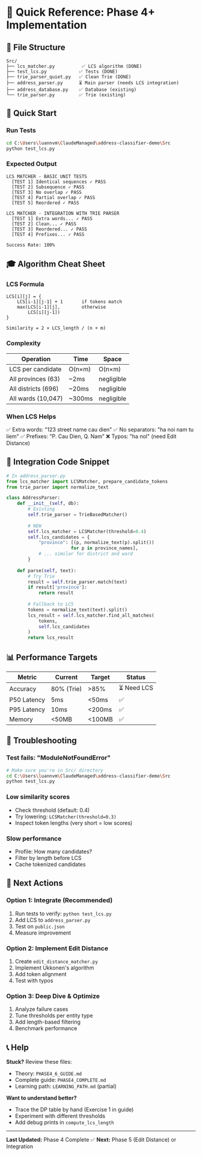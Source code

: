 # 🎯 Quick Reference: Phase 4+ Implementation

## 📁 File Structure

```
Src/
├── lcs_matcher.py          ✅ LCS algorithm (DONE)
├── test_lcs.py            ✅ Tests (DONE)
├── trie_parser_quiet.py   ✅ Clean Trie (DONE)
├── address_parser.py      ⏳ Main parser (needs LCS integration)
├── address_database.py    ✅ Database (existing)
└── trie_parser.py         ✅ Trie (existing)
```

## 🚀 Quick Start

### Run Tests
```bash
cd C:\Users\luannvm\ClaudeManaged\address-classifier-demo\Src
python test_lcs.py
```

### Expected Output
```
LCS MATCHER - BASIC UNIT TESTS
  [TEST 1] Identical sequences ✓ PASS
  [TEST 2] Subsequence ✓ PASS
  [TEST 3] No overlap ✓ PASS
  [TEST 4] Partial overlap ✓ PASS
  [TEST 5] Reordered ✓ PASS

LCS MATCHER - INTEGRATION WITH TRIE PARSER
  [TEST 1] Extra words... ✓ PASS
  [TEST 2] Clean... ✓ PASS
  [TEST 3] Reordered... ✓ PASS
  [TEST 4] Prefixes... ✓ PASS

Success Rate: 100%
```

## 🎓 Algorithm Cheat Sheet

### LCS Formula
```
LCS[i][j] = {
    LCS[i-1][j-1] + 1       if tokens match
    max(LCS[i-1][j],        otherwise
        LCS[i][j-1])
}

Similarity = 2 × LCS_length / (n + m)
```

### Complexity
| Operation | Time | Space |
|-----------|------|-------|
| LCS per candidate | O(n×m) | O(n×m) |
| All provinces (63) | ~2ms | negligible |
| All districts (696) | ~20ms | negligible |
| All wards (10,047) | ~300ms | negligible |

### When LCS Helps
✅ Extra words: "123 street name cau dien"
✅ No separators: "ha noi nam tu liem"
✅ Prefixes: "P. Cau Dien, Q. Nam"
❌ Typos: "ha nol" (need Edit Distance)

## 🔧 Integration Code Snippet

```python
# In address_parser.py
from lcs_matcher import LCSMatcher, prepare_candidate_tokens
from trie_parser import normalize_text

class AddressParser:
    def __init__(self, db):
        # Existing
        self.trie_parser = TrieBasedMatcher()
        
        # NEW
        self.lcs_matcher = LCSMatcher(threshold=0.4)
        self.lcs_candidates = {
            "province": [(p, normalize_text(p).split()) 
                        for p in province_names],
            # ... similar for district and ward
        }
    
    def parse(self, text):
        # Try Trie
        result = self.trie_parser.match(text)
        if result['province']:
            return result
        
        # Fallback to LCS
        tokens = normalize_text(text).split()
        lcs_result = self.lcs_matcher.find_all_matches(
            tokens, 
            self.lcs_candidates
        )
        return lcs_result
```

## 📊 Performance Targets

| Metric | Current | Target | Status |
|--------|---------|--------|--------|
| Accuracy | 80% (Trie) | >85% | ⏳ Need LCS |
| P50 Latency | 5ms | <50ms | ✅ |
| P95 Latency | 10ms | <200ms | ✅ |
| Memory | <50MB | <100MB | ✅ |

## 🐛 Troubleshooting

### Test fails: "ModuleNotFoundError"
```bash
# Make sure you're in Src/ directory
cd C:\Users\luannvm\ClaudeManaged\address-classifier-demo\Src
python test_lcs.py
```

### Low similarity scores
- Check threshold (default: 0.4)
- Try lowering: `LCSMatcher(threshold=0.3)`
- Inspect token lengths (very short = low scores)

### Slow performance
- Profile: How many candidates?
- Filter by length before LCS
- Cache tokenized candidates

## 🎯 Next Actions

### Option 1: Integrate (Recommended)
1. Run tests to verify: `python test_lcs.py`
2. Add LCS to `address_parser.py`
3. Test on `public.json`
4. Measure improvement

### Option 2: Implement Edit Distance
1. Create `edit_distance_matcher.py`
2. Implement Ukkonen's algorithm
3. Add token alignment
4. Test with typos

### Option 3: Deep Dive & Optimize
1. Analyze failure cases
2. Tune thresholds per entity type
3. Add length-based filtering
4. Benchmark performance

## 📞 Help

**Stuck?** Review these files:
- Theory: `PHASE4_6_GUIDE.md`
- Complete guide: `PHASE4_COMPLETE.md`
- Learning path: `LEARNING_PATH.md` (partial)

**Want to understand better?**
- Trace the DP table by hand (Exercise 1 in guide)
- Experiment with different thresholds
- Add debug prints in `compute_lcs_length`

---

**Last Updated:** Phase 4 Complete ✅
**Next:** Phase 5 (Edit Distance) or Integration
